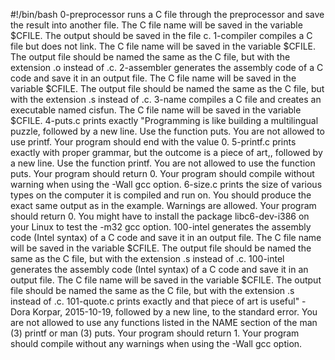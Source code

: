 #!/bin/bash
0-preprocessor runs a C file through the preprocessor and save the result into another file. The C file name will be saved in the variable $CFILE. The output should be saved in the file c.
1-compiler compiles a C file but does not link. The C file name will be saved in the variable $CFILE. The output file should be named the same as the C file, but with the extension .o instead of .c.
2-assembler generates the assembly code of a C code and save it in an output file. The C file name will be saved in the variable $CFILE. The output file should be named the same as the C file, but with the extension .s instead of .c.
3-name compiles a C file and creates an executable named cisfun. The C file name will be saved in the variable $CFILE.
4-puts.c prints exactly "Programming is like building a multilingual puzzle, followed by a new line. Use the function puts. You are not allowed to use printf. Your program should end with the value 0.
5-printf.c prints exactly with proper grammar, but the outcome is a piece of art,, followed by a new line. Use the function printf. You are not allowed to use the function puts. Your program should return 0.
Your program should compile without warning when using the -Wall gcc option.
6-size.c prints the size of various types on the computer it is compiled and run on. You should produce the exact same output as in the example. Warnings are allowed. Your program should return 0. You might have to install the package libc6-dev-i386 on your Linux to test the -m32 gcc option.
100-intel generates the assembly code (Intel syntax) of a C code and save it in an output file. The C file name will be saved in the variable $CFILE. The output file should be named the same as the C file, but with the extension .s instead of .c.
100-intel generates the assembly code (Intel syntax) of a C code and save it in an output file. The C file name will be saved in the variable $CFILE. The output file should be named the same as the C file, but with the extension .s instead of .c.
101-quote.c prints exactly and that piece of art is useful" - Dora Korpar, 2015-10-19, followed by a new line, to the standard error. You are not allowed to use any functions listed in the NAME section of the man (3) printf or man (3) puts. Your program should return 1. Your program should compile without any warnings when using the -Wall gcc option.

